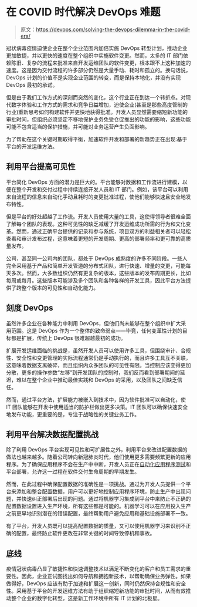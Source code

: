# 在 COVID 时代解决 DevOps 难题

> 原文：<https://devops.com/solving-the-devops-dilemma-in-the-covid-era/>

冠状病毒疫情迫使企业在整个企业范围内加倍实施 DevOps 转型计划，推动企业更加敏捷，并以更快的速度在整个组织中实施软件变更。然而，太多的 IT 部门依赖陈旧、复杂的流程来批准来自开发运维团队的软件变更，根本跟不上这种加速的速度。这是因为交付流程的许多部分仍然是大量手动、耗时和孤立的。换句话说，DevOps 计划的价值不是实现企业范围的转变，而是保持本地化，并没有实现 DevOps 最初的承诺。

但是由于我们工作方式的深刻而突然的变化，这个行业正在到达一个转折点。对现代数字体验和工作方式的需求和竞争日益增加，迫使企业(甚至是那些高度管制的行业)重新思考如何构建软件并更快地获得批准。开发人员显然需要缩短新功能的审批时间，但组织必须坚定不移地保护业务免受仓促推出的功能的影响，这些功能可能不包含适当的保护措施，并可能对业务运营产生负面影响。

为了帮助在这个关键时期取得平衡，加速软件开发和部署的新趋势正在出现:基于平台的开发运维方法。

## 利用平台提高可见性

平台简化 DevOps 方面的潜力是巨大的。平台能够对数据和工作流进行建模，以便在整个开发和交付过程中持续连接开发人员和 IT 部门。例如，该平台可以利用来自流程的信息来自动化手动且耗时的变更批准过程，使他们能够快速且安全地发布特性。

但是平台的好处超越了工作流。开发人员使用大量的工具，这使得领导者很难全面了解每个团队的表现。这种可见性的缺乏减缓了开发运维成功所需的行为和文化变革。然而，通过正确平台提供的记录和参与系统，项目双方的利益相关者可以轻松查看和审计发布过程，这意味着更短的开发周期、更高的部署频率和更可靠的高质量发布。

公司，甚至同一公司内的团队，都处于 DevOps 成熟度的许多不同阶段。一些人完全采用基于产品和简单开发管道的分布式团队，进行快速、增量的变更，可能每天多次。然而，大多数组织仍然有更复杂的版本，这些版本的发布周期更长，比如每周或每月。这些版本可能涉及多个团队和各种各样的开发工具，因此平台方法提供了跨整个版本的可见性和自动化能力。

## 刻度 DevOps

虽然许多企业在各种能力中利用 DevOps，但他们尚未能够在整个组织中扩大采用范围。这是 DevOps 作为一个整体的致命弱点——毕竟，任何变革性计划的目标都是扩展，传统上 DevOps 很难超越最初的成功。

扩展开发运维面临的挑战是，虽然开发人员可以使用许多工具，但围绕审计、合规性、安全性和变更管理的实际流程通常仍是手动执行的，而且许多工具互不关联，这意味着数据支离破碎，而且组织内众多团队的可见性有限。当控制应该变得更加分散，更多的操作参数“左移”到开发团队的控制时，我们反而看到部署期间的延迟，难以在整个企业中推动最佳实践和 DevOps 的采用，以及团队之间缺乏信任。

然而，通过平台方法，扩展能力被嵌入到技术中，因为软件批准可以自动化，使 IT 团队能够在开发中使用适当的防护栏做出更多决策。IT 团队可以确保快速安全地发布功能，更重要的是，专注于战略性的关键业务工作。

## 利用平台解决数据配置挑战

除了利用 DevOps 平台实现可见性和可扩展性之外，利用平台来改进配置数据的做法也越来越多。随着公司转向新冠肺炎时代，他们使用更多需要频繁更新的应用程序。为了确保应用程序不会在生产中中断，开发人员正在[自动化应用程序测试](https://devops.com/devops-places-software-testing-in-the-crosshairs/)和平台部署，允许这一过程在软件交付生命周期的早期发生。

然而，在此过程中确保配置数据的准确性是一项挑战。通过为开发人员提供一个平台来添加和整合配置数据，用户可以更好地控制应用程序环境，防止生产中出现问题，并快速纠正部署后出现的问题。通过将机器学习集成到平台中来防止不正确的配置数据设置进入生产环境，所有这些都是可能的。机器学习可以在应用投入生产之前更早地识别潜在的错误配置，最终帮助用户避免应用和基础设施部署不一致。

有了平台，开发人员既可以提高配置数据的质量，又可以使用机器学习来识别不正确的配置，最终防止软件更改在非常关键的时间导致停机和事故。

## 底线

疫情冠状病毒凸显了敏捷性和快速调整技术以满足不断变化的客户和员工需求的重要性。因此，企业正试图找出如何导航和拥抱新技术，以帮助确保业务弹性。如果做得好，DevOps 应该有助于加速和扩展这一创新，同时仍然保持合规性和安全性。采用基于平台的开发运维方法有助于组织缩短新功能的审批时间，从而有效推动整个企业的数字化转型，这是新工作环境中所有 IT 计划的北极星。